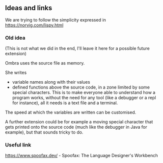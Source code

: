 ## Ideas and links

We are trying to follow the simplicity expressed in https://norvig.com/lispy.html

### Old idea

(This is not what we did in the end, I'll leave it here for a possible future extension)

Ombra uses the source file as memory.

She writes 
 * variable names along with their values
 * defined functions
above the source code, in a zone limited by some special characters. This is to make everyone able to understand how a program works, without the need
for any tool (like a debugger or a repl for instance), all it needs is a text file and a terminal.

The speed at which the variables are written can be customised.

A further extension could be for example a moving special character that gets printed onto the source code (much like the debugger in Java for example), 
but that sounds tricky to do.

### Useful link

https://www.spoofax.dev/ - Spoofax: The Language Designer's Workbench
